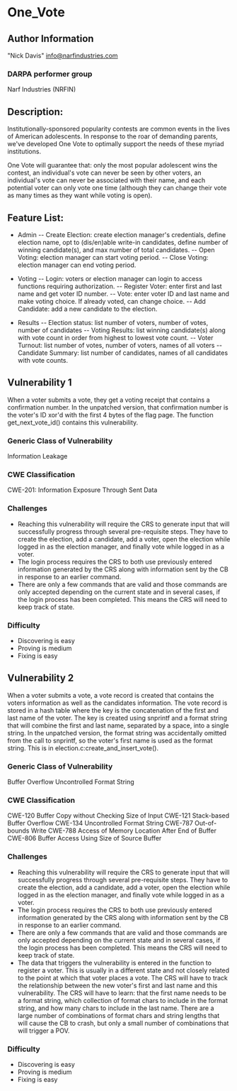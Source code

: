 # One_Vote

## Author Information

"Nick Davis" <info@narfindustries.com>

### DARPA performer group

Narf Industries (NRFIN)

## Description:

Institutionally-sponsored popularity contests are common events in the lives of American adolescents. In response to the roar of demanding parents, we've developed One Vote to optimally support the needs of these myriad institutions. 

One Vote will guarantee that: only the most popular adolescent wins the contest, an individual's vote can never be seen by other voters, an individual's vote can never be associated with their name, and each potential voter can only vote one time (although they can change their vote as many times as they want while voting is open).

## Feature List:

- Admin
-- Create Election: create election manager's credentials, define election name, opt to (dis/en)able write-in candidates, define number of winning candidate(s), and max number of total candidates.
-- Open Voting: election manager can start voting period.
-- Close Voting: election manager can end voting period.

- Voting
-- Login: voters or election manager can login to access functions requiring authorization.
-- Register Voter: enter first and last name and get voter ID number.
-- Vote: enter voter ID and last name and make voting choice. If already voted, can change choice.
-- Add Candidate: add a new candidate to the election.

- Results
-- Election status: list number of voters, number of votes, number of candidates
-- Voting Results: list winning candidate(s) along with vote count in order from highest to lowest vote count.
-- Voter Turnout: list number of votes, number of voters, names of all voters
-- Candidate Summary: list number of candidates, names of all candidates with vote counts.

## Vulnerability 1

When a voter submits a vote, they get a voting receipt that contains a confirmation number. In the unpatched version, that confirmation number is the voter's ID xor'd with the first 4 bytes of the flag page. The function get\_next\_vote\_id() contains this vulnerability.

### Generic Class of Vulnerability

Information Leakage

### CWE Classification

CWE-201: Information Exposure Through Sent Data

### Challenges

* Reaching this vulnerability will require the CRS to generate input that will successfully progress through several pre-requisite steps. They have to create the election, add a candidate, add a voter, open the election while logged in as the election manager, and finally vote while logged in as a voter.
* The login process requires the CRS to both use previously entered information generated by the CRS along with information sent by the CB in response to an earlier command.
* There are only a few commands that are valid and those commands are only accepted depending on the current state and in several cases, if the login process has been completed. This means the CRS will need to keep track of state.

### Difficulty

* Discovering is easy
* Proving is medium
* Fixing is easy

## Vulnerability 2

When a voter submits a vote, a vote record is created that contains the voters information as well as the candidates information. The vote record is stored in a hash table where the key is the concatenation of the first and last name of the voter. The key is created using snprintf and a format string that will combine the first and last name, separated by a space, into a single string. In the unpatched version, the format string was accidentally omitted from the call to snprintf, so the voter's first name is used as the format string. This is in election.c:create\_and\_insert\_vote().

### Generic Class of Vulnerability

Buffer Overflow
Uncontrolled Format String

### CWE Classification

CWE-120 Buffer Copy without Checking Size of Input
CWE-121 Stack-based Buffer Overflow
CWE-134 Uncontrolled Format String
CWE-787 Out-of-bounds Write
CWE-788 Access of Memory Location After End of Buffer
CWE-806 Buffer Access Using Size of Source Buffer

### Challenges

* Reaching this vulnerability will require the CRS to generate input that will successfully progress through several pre-requisite steps. They have to create the election, add a candidate, add a voter, open the election while logged in as the election manager, and finally vote while logged in as a voter.
* The login process requires the CRS to both use previously entered information generated by the CRS along with information sent by the CB in response to an earlier command.
* There are only a few commands that are valid and those commands are only accepted depending on the current state and in several cases, if the login process has been completed. This means the CRS will need to keep track of state.
* The data that triggers the vulnerability is entered in the function to register a voter. This is usually in a different state and not closely related to the point at which that voter places a vote. The CRS will have to track the relationship between the new voter's first and last name and this vulnerability. The CRS will have to learn: that the first name needs to be a format string, which collection of format chars to include in the format string, and how many chars to include in the last name. There are a large number of combinations of format chars and string lengths that will cause the CB to crash, but only a small number of combinations that will trigger a POV.

### Difficulty

* Discovering is easy
* Proving is medium
* Fixing is easy
